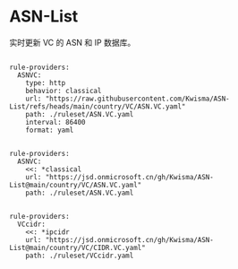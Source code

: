 
# ASN-List

实时更新 VC 的 ASN 和 IP 数据库。

<pre><code class="language-javascript">
rule-providers:
  ASNVC:
    type: http
    behavior: classical
    url: "https://raw.githubusercontent.com/Kwisma/ASN-List/refs/heads/main/country/VC/ASN.VC.yaml"
    path: ./ruleset/ASN.VC.yaml
    interval: 86400
    format: yaml
</code></pre>

<pre><code class="language-javascript">
rule-providers:
  ASNVC:
    <<: *classical
    url: "https://jsd.onmicrosoft.cn/gh/Kwisma/ASN-List@main/country/VC/ASN.VC.yaml"
    path: ./ruleset/ASN.VC.yaml
</code></pre>

<pre><code class="language-javascript">
rule-providers:
  VCcidr:
    <<: *ipcidr
    url: "https://jsd.onmicrosoft.cn/gh/Kwisma/ASN-List@main/country/VC/CIDR.VC.yaml"
    path: ./ruleset/VCcidr.yaml
</code></pre>